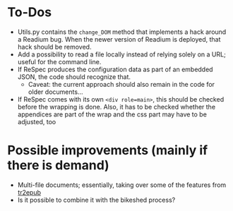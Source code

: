 # To-Dos

* Utils.py contains the `change_DOM` method that implements a hack around a Readium bug. When the newer version of Readium is deployed, that hack should be removed.
* Add a possibility to read a file locally instead of relying solely on a URL; useful for the command line.
* If ReSpec produces the configuration data as part of an embedded JSON, the code should recognize that. 
	* Caveat: the current approach should also remain in the code for older documents...
* If ReSpec comes with its own ``<div role=main>``, this should be checked before the wrapping is done. Also, it has to be checked whether the appendices are part of the wrap and the css part may have to be adjusted, too


# Possible improvements (mainly if there is demand)
* Multi-file documents; essentially, taking over some of the features from [tr2epub](https://github.com/iherman/tr2epub)
* Is it possible to combine it with the bikeshed process?


